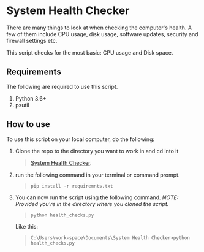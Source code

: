 # System Health Checker
There are many things to look at when checking the computer's health. A few of them include CPU usage, disk usage, software updates, security and firewall settings etc. 

This script checks for the most basic: CPU usage and Disk space.

## Requirements
The following are required to use this script.
1. Python 3.6+
2. psutil

## How to use 

To use this script on your local computer, do the following:

1. Clone the repo to the directory you want to work in and cd into it
    > [System Health Checker](https://github.com/yemiemy/System-Health-Checker).

2. run the following command in your terminal or command prompt.
    > `` pip install -r requiremnts.txt ``

3. You can now run the script using the following command. *NOTE: Provided you're in the directory where you cloned the script.*
    > ` python health_checks.py `

    Like this:
    > ` C:\Users\work-space\Documents\System Health Checker>python health_checks.py `